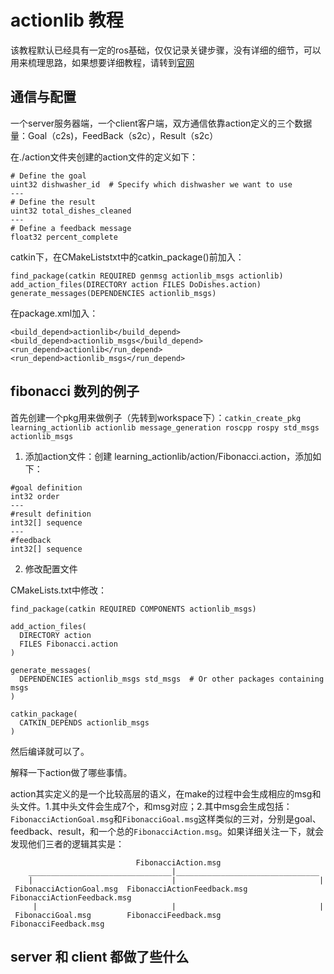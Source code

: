 # actionlib 教程

该教程默认已经具有一定的ros基础，仅仅记录关键步骤，没有详细的细节，可以用来梳理思路，如果想要详细教程，请转到[官网](http://wiki.ros.org/actionlib)

## 通信与配置

一个server服务器端，一个client客户端，双方通信依靠action定义的三个数据量：Goal（c2s)，FeedBack（s2c），Result（s2c）

在./action文件夹创建的action文件的定义如下：

```
# Define the goal
uint32 dishwasher_id  # Specify which dishwasher we want to use
---
# Define the result
uint32 total_dishes_cleaned
---
# Define a feedback message
float32 percent_complete
```

catkin下，在CMakeListstxt中的catkin_package()前加入：

```
find_package(catkin REQUIRED genmsg actionlib_msgs actionlib)
add_action_files(DIRECTORY action FILES DoDishes.action)
generate_messages(DEPENDENCIES actionlib_msgs)
```

在package.xml加入：

```
<build_depend>actionlib</build_depend>
<build_depend>actionlib_msgs</build_depend>
<run_depend>actionlib</run_depend>
<run_depend>actionlib_msgs</run_depend>
```

## fibonacci 数列的例子

首先创建一个pkg用来做例子（先转到workspace下）：```catkin_create_pkg learning_actionlib actionlib message_generation roscpp rospy std_msgs actionlib_msgs```

1. 添加action文件：创建 learning_actionlib/action/Fibonacci.action，添加如下：

```
#goal definition
int32 order
---
#result definition
int32[] sequence
---
#feedback
int32[] sequence
```

2. 修改配置文件

CMakeLists.txt中修改：

```
find_package(catkin REQUIRED COMPONENTS actionlib_msgs)

add_action_files(
  DIRECTORY action
  FILES Fibonacci.action
)

generate_messages(
  DEPENDENCIES actionlib_msgs std_msgs  # Or other packages containing msgs
)

catkin_package(
  CATKIN_DEPENDS actionlib_msgs
)
```

然后编译就可以了。

解释一下action做了哪些事情。

action其实定义的是一个比较高层的语义，在make的过程中会生成相应的msg和头文件。1.其中头文件会生成7个，和msg对应；2.其中msg会生成包括：```FibonacciActionGoal.msg```和```FibonacciGoal.msg```这样类似的三对，分别是goal、feedback、result，和一个总的```FibonacciAction.msg```。如果详细关注一下，就会发现他们三者的逻辑其实是：

```
                            FibonacciAction.msg
    ________________________________|________________________________        
    |                               |                                |
 FibonacciActionGoal.msg  FibonacciActionFeedback.msg  FibonacciActionFeedback.msg
     |                              |                                |
 FibonacciGoal.msg        FibonacciFeedback.msg           FibonacciFeedback.msg
```

## server 和 client 都做了些什么